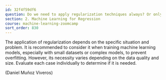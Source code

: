 ```yaml
---
id: 32f4f59df6
question: Do we need to apply regularization techniques always? Or only in certain scenarios?
section: 2. Machine Learning for Regression
course: machine-learning-zoomcamp
sort_order: 830
---
```


The application of regularization depends on the specific situation and problem. It is recommended to consider it when training machine learning models, especially with small datasets or complex models, to prevent overfitting. However, its necessity varies depending on the data quality and size. Evaluate each case individually to determine if it is needed.

(Daniel Muñoz Viveros)

